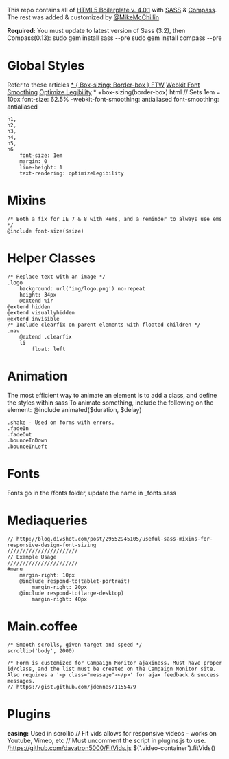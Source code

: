 
This repo contains all of [HTML5 Boilerplate v. 4.0.1](http://html5boilerplate.com) with [SASS](http://sass-lang.com/) & [Compass](http://compass-style.org/).
The rest was added & customized by [@MikeMcChillin](https://twitter.com/mikemcchillin)

**Required:** 
You must update to latest version of Sass (3.2), then Compass(0.13):
    sudo gem install sass --pre
    sudo gem install compass --pre

# Global Styles
Refer to these articles
[* { Box-sizing: Border-box } FTW](http://paulirish.com/2012/box-sizing-border-box-ftw/)
[Webkit Font Smoothing](http://maxvoltar.com/archive/-webkit-font-smoothing)
[Optimize Legibility](http://www.usabilitypost.com/2012/11/06/optimize-legibility/)
    *
        +box-sizing(border-box)
    html
        // Sets 1em = 10px
        font-size: 62.5%
        -webkit-font-smoothing: antialiased
        font-smoothing: antialiased

    h1,
    h2,
    h3,
    h4,
    h5,
    h6
        font-size: 1em
        margin: 0
        line-height: 1
        text-rendering: optimizeLegibility
# Mixins
    /* Both a fix for IE 7 & 8 with Rems, and a reminder to always use ems */
    @include font-size($size)
# Helper Classes
    /* Replace text with an image */
    .logo
        background: url('img/logo.png') no-repeat
        height: 34px
        @extend %ir
    @extend hidden
    @extend visuallyhidden
    @extend invisible
    /* Include clearfix on parent elements with floated children */
    .nav
        @extend .clearfix
        li
            float: left
# Animation
The most efficient way to animate an element is to add a class, and define the styles within sass
    To animate something, include the following on the element:
    @include animated($duration, $delay)

    .shake - Used on forms with errors.
    .fadeIn
    .fadeOut
    .bounceInDown
    .bounceInLeft
# Fonts
Fonts go in the /fonts folder, update the name in _fonts.sass
# Mediaqueries
    // http://blog.divshot.com/post/29552945105/useful-sass-mixins-for-responsive-design-font-sizing
    ///////////////////////
    // Example Usage
    ///////////////////////
    #menu
        margin-right: 10px
        @include respond-to(tablet-portrait)
            margin-right: 20px
        @include respond-to(large-desktop)
            margin-right: 40px
# Main.coffee
    /* Smooth scrolls, given target and speed */
    scrollio('body', 2000)

    /* Form is customized for Campaign Monitor ajaxiness. Must have proper id/class, and the list must be created on the Campaign Monitor site. Also requires a '<p class="message"></p>' for ajax feedback & success messages.
    // https://gist.github.com/jdennes/1155479

# Plugins
**easing:** Used in scrollio
    // Fit vids allows for responsive videos - works on Youtube, Vimeo, etc
    // Must uncomment the script in plugins.js to use.
    /https://github.com/davatron5000/FitVids.js
    $('.video-container').fitVids()

